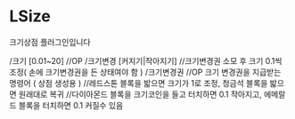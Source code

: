 # LSize
크기상점 플러그인입니다

/크기 [0.01~20] //OP
/크기변경 [커지기|작아지기] //크기변경권 소모 후 크기 0.1씩 조정( 손에 크기변경권을 든 상태여야 함 )
/크기변경권 //OP 크기 변경권을 지급받는 명령어 ( 상점 생성용 )
//레드스톤 블록을 밟으면 크기가 1로 조정, 청금석 블록을 밟으면 원래대로 복귀
//다이아몬드 블록을 크기코인을 들고 터치하면 0.1 작아지고, 에메랄드 블록을 터치하면 0.1 커질수 있음

